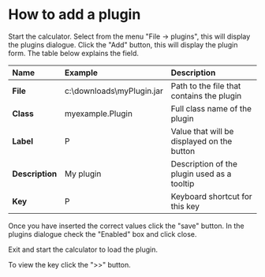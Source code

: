 # How to add a plugin #

Start the calculator.
Select from the menu "File -> plugins", this will display the plugins dialogue.
Click the "Add" button, this will display the plugin form.
The table below explains the field.

|**Name**|**Example**|**Description**|
|:-------|:----------|:--------------|
|**File**|c:\downloads\myPlugin.jar|Path to the file that contains the plugin|
|**Class**|myexample.Plugin|Full class name of the plugin|
|**Label**|P          |Value that will be displayed on the button|
|**Description**|My plugin  |Description of the plugin used as a tooltip|
|**Key** |P          |Keyboard shortcut for this key|

Once you have inserted the correct values click the "save" button.
In the plugins dialogue check the "Enabled" box and click close.

Exit and start the calculator to load the plugin.

To view the key click the ">>" button.